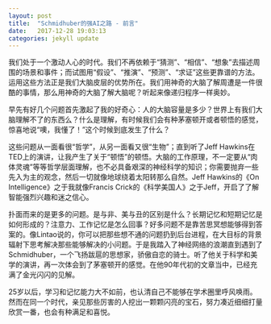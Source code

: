 ```yaml
---
layout: post
title:  "Schmidhuber的强AI之路 - 前言"
date:   2017-12-28 19:03:13
categories: jekyll update
---
```

我们处于一个激动人心的时代。我们不再依赖于“猜测”、“相信”、“想象”去描述周围的场景和事件；而试图用“假设”、“推演”、“预测”、“求证”这些更靠谱的方法。运用这些方法正是我们大脑皮层的优势所在。我们用神奇的大脑了解周遭是一件很酷的事情，那么用神奇的大脑了解大脑呢？听起来像递归程序一样奥妙。

早先有好几个问题首先激起了我的好奇心：人的大脑容量是多少？世界上有我们大脑理解不了的东西么？什么是理解，有时候我们会有种茅塞顿开或者顿悟的感觉，惊喜地说“噢，我懂了！”这个时候到底发生了什么？

这些问题从一面看很“哲学”，从另一面看又很“生物”；直到听了Jeff Hawkins在TED上的演讲，让我产生了关于“顿悟”的顿悟。大脑的工作原理，不一定要从“肉体灵魂”等等哲学层面理解，也不必具备艰深的神经科学的知识；你需要抛弃一些先入为主的观念，然后一切就像地球绕着太阳转那么自然。Jeff Hawkins的《On Intelligence》之于我就像Francis Crick的《科学美国人》之于Jeff，开启了了解智能强烈兴趣和迷之信心。

扑面而来的是更多的问题。是与非、美与丑的区别是什么？长期记忆和短期记忆是如何形成的？注意力、工作记忆是怎么回事？好多问题不是靠苦思冥想能够得到答案的。像Lintao说的，你可以把那些想不通的问题扔到后台进程，在大目标的背景辐射下思考解决那些能够解决的小问题。于是我踏入了神经网络的浪潮直到遇到了Schmidhuber，一个飞扬跋扈的思想家，骄傲自恋的骑士。听了他关于科学和美学的演讲，再一次体会到了茅塞顿开的感觉。在他90年代初的文章当中，已经充满了金光闪闪的见解。

25岁以后，学习和记忆能力大不如前，也认清自己不能够在学术圈里呼风唤雨。然而在同一个时代，亲见那些厉害的人挖出一颗颗闪亮的宝石，努力凑近细细打量欣赏一番，也会有种满足和喜悦。


[jekyll]:      http://jekyllrb.com
[jekyll-gh]:   https://github.com/jekyll/jekyll
[jekyll-help]: https://github.com/jekyll/jekyll-help
